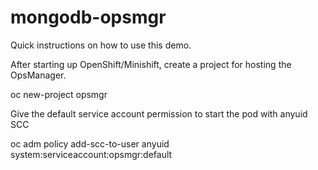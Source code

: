 # mongodb-opsmgr

Quick instructions on how to use this demo.

After starting up OpenShift/Minishift, create a project for hosting the OpsManager.

oc new-project opsmgr

Give the default service account permission to start the pod with anyuid SCC

oc adm policy add-scc-to-user anyuid system:serviceaccount:opsmgr:default


